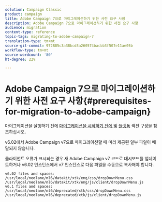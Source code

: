 ```yaml
---
solution: Campaign Classic
product: campaign
title: Adobe Campaign 7으로 마이그레이션하기 위한 사전 요구 사항
description: Adobe Campaign 7으로 마이그레이션하기 위한 사전 요구 사항
audience: migration
content-type: reference
topic-tags: migrating-to-adobe-campaign-7
translation-type: tm+mt
source-git-commit: 972885c3a38bcd3a260574bacbb3f507e11ae05b
workflow-type: tm+mt
source-wordcount: '80'
ht-degree: 22%

---
```



# Adobe Campaign 7으로 마이그레이션하기 위한 사전 요구 사항{#prerequisites-for-migration-to-adobe-campaign}

마이그레이션을 실행하기 전에 [마이그레이션을 시작하기 전에 ](../../migration/using/before-starting-migration.md) 및 [플랫폼](../../migration/using/configuring-your-platform.md) 섹션 구성을 참조하십시오.

v6.02에서 Adobe Campaign v7으로 마이그레이션할 때 미리 제공된 일부 파일이 배달되지 않습니다.

클라이언트 오류가 표시되는 경우 새 Adobe Campaign v7 코드로 대시보드를 업데이트하거나 v6.02 인스턴스에서 v7 인스턴스로 다음 파일을 수동으로 복사해야 합니다.

```
v6.02 files and spaces:
/usr/local/neolane/nl6/datakit/xtk/eng/css/dropDownMenu.css
/usr/local/neolane/nl6/datakit/xtk/eng/js/client/dropDownMenu.js
v6.1 files and spaces:
/usr/local/neolane/nl6/deprecated/xtk/css/dropDownMenu.css
/usr/local/neolane/nl6/deprecated/xtk/js/client/dropDownMenu.js  
```
